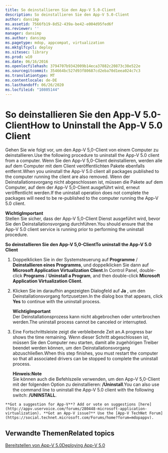 ```yaml
---
title: So deinstallieren Sie den App-V 5.0-Client
description: So deinstallieren Sie den App-V 5.0-Client
author: dansimp
ms.assetid: 7566fb19-8d52-439a-be42-e004d95fed6f
ms.reviewer: ''
manager: dansimp
ms.author: dansimp
ms.pagetype: mdop, appcompat, virtualization
ms.mktglfcycl: deploy
ms.sitesec: library
ms.prod: w10
ms.date: 06/16/2016
ms.openlocfilehash: 3794707b9342009b14eca37882c20873c38e522e
ms.sourcegitcommit: 354664bc527d93f80687cd2eba70d1eea024c7c3
ms.translationtype: MT
ms.contentlocale: de-DE
ms.lasthandoff: 06/26/2020
ms.locfileid: "10805144"
---
```

# <span data-ttu-id="14827-103">So deinstallieren Sie den App-V 5.0-Client</span><span class="sxs-lookup"><span data-stu-id="14827-103">How to Uninstall the App-V 5.0 Client</span></span>


<span data-ttu-id="14827-104">Gehen Sie wie folgt vor, um den App-V 5,0-Client von einem Computer zu deinstallieren.</span><span class="sxs-lookup"><span data-stu-id="14827-104">Use the following procedure to uninstall the App-V 5.0 client from a computer.</span></span> <span data-ttu-id="14827-105">Wenn Sie den App-V 5,0-Client deinstallieren, werden alle auf dem Computer mit dem Client veröffentlichten Pakete ebenfalls entfernt.</span><span class="sxs-lookup"><span data-stu-id="14827-105">When you uninstall the App-V 5.0 client all packages published to the computer running the client are also removed.</span></span> <span data-ttu-id="14827-106">Wenn der Deinstallationsvorgang nicht abgeschlossen ist, müssen die Pakete auf dem Computer, auf dem der App-V 5,0-Client ausgeführt wird, erneut veröffentlicht werden.</span><span class="sxs-lookup"><span data-stu-id="14827-106">If the uninstall operation does not complete the packages will need to be re-published to the computer running the App-V 5.0 client.</span></span>

**<span data-ttu-id="14827-107">Wichtig</span><span class="sxs-lookup"><span data-stu-id="14827-107">Important</span></span>**  
<span data-ttu-id="14827-108">Stellen Sie sicher, dass der App-V 5,0-Client Dienst ausgeführt wird, bevor Sie den Deinstallationsvorgang durchführen.</span><span class="sxs-lookup"><span data-stu-id="14827-108">You should ensure that the App-V 5.0 client service is running prior to performing the uninstall procedure.</span></span>



**<span data-ttu-id="14827-109">So deinstallieren Sie den App-V 5,0-Client</span><span class="sxs-lookup"><span data-stu-id="14827-109">To uninstall the App-V 5.0 Client</span></span>**

1.  <span data-ttu-id="14827-110">Doppelklicken Sie in der Systemsteuerung auf **Programme**  /  **Deinstallieren eines Programms**, und doppelklicken Sie dann auf **Microsoft Application Virtualization Client**.</span><span class="sxs-lookup"><span data-stu-id="14827-110">In Control Panel, double-click **Programs** / **Uninstall a Program**, and then double-click **Microsoft Application Virtualization Client**.</span></span>

2.  <span data-ttu-id="14827-111">Klicken Sie im daraufhin angezeigten Dialogfeld auf **Ja** , um den Deinstallationsvorgang fortzusetzen.</span><span class="sxs-lookup"><span data-stu-id="14827-111">In the dialog box that appears, click **Yes** to continue with the uninstall process.</span></span>

    **<span data-ttu-id="14827-112">Wichtig</span><span class="sxs-lookup"><span data-stu-id="14827-112">Important</span></span>**  
    <span data-ttu-id="14827-113">Der Deinstallationsprozess kann nicht abgebrochen oder unterbrochen werden.</span><span class="sxs-lookup"><span data-stu-id="14827-113">The uninstall process cannot be canceled or interrupted.</span></span>



3.  <span data-ttu-id="14827-114">Eine Fortschrittsleiste zeigt die verbleibende Zeit an.</span><span class="sxs-lookup"><span data-stu-id="14827-114">A progress bar shows the time remaining.</span></span> <span data-ttu-id="14827-115">Wenn dieser Schritt abgeschlossen ist, müssen Sie den Computer neu starten, damit alle zugehörigen Treiber beendet werden können, um den Deinstallationsvorgang abzuschließen.</span><span class="sxs-lookup"><span data-stu-id="14827-115">When this step finishes, you must restart the computer so that all associated drivers can be stopped to complete the uninstall process.</span></span>

    **<span data-ttu-id="14827-116">Hinweis:</span><span class="sxs-lookup"><span data-stu-id="14827-116">Note</span></span>**  
    <span data-ttu-id="14827-117">Sie können auch die Befehlszeile verwenden, um den App-V 5,0-Client mit der folgenden Option zu deinstallieren: **/Uninstall**.</span><span class="sxs-lookup"><span data-stu-id="14827-117">You can also use the command line to uninstall the App-V 5.0 client with the following switch: **/UNINSTALL**.</span></span>



~~~
**Got a suggestion for App-V**? Add or vote on suggestions [here](http://appv.uservoice.com/forums/280448-microsoft-application-virtualization). **Got an App-V issue?** Use the [App-V TechNet Forum](https://social.technet.microsoft.com/Forums/home?forum=mdopappv).
~~~

## <span data-ttu-id="14827-118">Verwandte Themen</span><span class="sxs-lookup"><span data-stu-id="14827-118">Related topics</span></span>


[<span data-ttu-id="14827-119">Bereitstellen von App-V 5.0</span><span class="sxs-lookup"><span data-stu-id="14827-119">Deploying App-V 5.0</span></span>](deploying-app-v-50.md)









